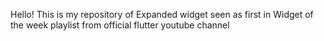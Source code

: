 Hello! This is my repository of Expanded widget seen as first in Widget of the week playlist from official flutter youtube channel 
